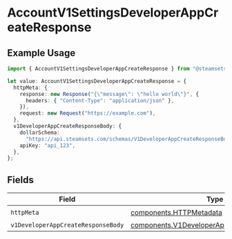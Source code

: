 # AccountV1SettingsDeveloperAppCreateResponse

## Example Usage

```typescript
import { AccountV1SettingsDeveloperAppCreateResponse } from "@steamsets/client-ts/models/operations";

let value: AccountV1SettingsDeveloperAppCreateResponse = {
  httpMeta: {
    response: new Response("{\"message\": \"hello world\"}", {
      headers: { "Content-Type": "application/json" },
    }),
    request: new Request("https://example.com"),
  },
  v1DeveloperAppCreateResponseBody: {
    dollarSchema:
      "https://api.steamsets.com/schemas/V1DeveloperAppCreateResponseBody.json",
    apiKey: "api_123",
  },
};
```

## Fields

| Field                                                                                                      | Type                                                                                                       | Required                                                                                                   | Description                                                                                                |
| ---------------------------------------------------------------------------------------------------------- | ---------------------------------------------------------------------------------------------------------- | ---------------------------------------------------------------------------------------------------------- | ---------------------------------------------------------------------------------------------------------- |
| `httpMeta`                                                                                                 | [components.HTTPMetadata](../../models/components/httpmetadata.md)                                         | :heavy_check_mark:                                                                                         | N/A                                                                                                        |
| `v1DeveloperAppCreateResponseBody`                                                                         | [components.V1DeveloperAppCreateResponseBody](../../models/components/v1developerappcreateresponsebody.md) | :heavy_minus_sign:                                                                                         | OK                                                                                                         |